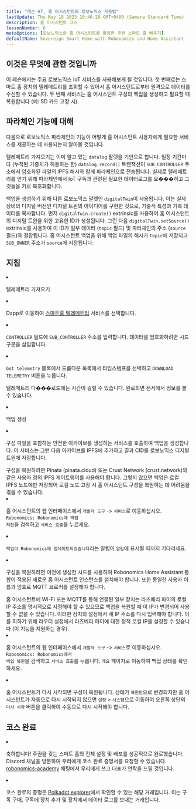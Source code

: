 ```yaml
---
title: "레슨 #7, 홈 어시스턴트와 로보노믹스 사용법"
lastUpdate: Thu May 18 2023 10:46:29 GMT+0400 (Samara Standard Time)
description: 홈 어시스턴트 코스
lessonNumber: 8
metaOptions: [로보노믹스와 홈 어시스턴트를 활용한 주권 스마트 홈 배우기]
defaultName: Sovereign Smart Home with Robonomics and Home Assistant
---
```


## 이것은 무엇에 관한 것입니까

이 레슨에서는 주요 로보노믹스 IoT 서비스를 사용해보게 될 것입니다. 첫 번째로는 스마트 홈 장치의 텔레메트리를 조회할 수 있어서 홈 어시스턴트로부터 원격으로 데이터를 수신할 수 있습니다. 두 번째 서비스는 홈 어시스턴트 구성의 백업을 생성하고 필요할 때 복원합니다 (예: SD 카드 고장 시).


## 파라체인 기능에 대해

다음으로 로보노믹스 파라체인의 기능이 어떻게 홈 어시스턴트 사용자에게 필요한 서비스를 제공하는 데 사용되는지 알아볼 것입니다. 

텔레메트리 가져오기는 이미 알고 있는 <code>datalog</code> 팔렛을 기반으로 합니다. 일정 기간마다 (누적된 가중치가 허용하는 한) <code>datalog.record()</code> 트랜잭션이 <code>SUB_CONTROLLER</code> 주소에서 암호화된 파일의 IPFS 해시와 함께 파라체인으로 전송됩니다. 실제로 텔레메트리를 얻기 위해 파라체인에서 IoT 구독과 관련된 필요한 데이터로그를 요���하고 그것들을 키로 복호화합니다.

백업을 생성하기 위해 다른 로보노믹스 팔렛인 <code>digitalTwin</code>이 사용됩니다. 이는 실제 장비의 디지털 버전인 디지털 트윈의 아이디어를 구현한 것으로, 기술적 특성과 기록 데이터를 복사합니다. 먼저 <code>digitalTwin.create()</code> extrinsic를 사용하여 홈 어시스턴트의 디지털 트윈을 위한 고유한 ID가 생성됩니다. 그런 다음 <code>digitalTwin.setSource()</code> extrinsic를 사용하여 이 ID가 일부 데이터 (<code>topic</code> 필드) 및 파라체인의 주소 (<code>source</code> 필드)와 결합됩니다. 홈 어시스턴트 백업을 위해 백업 파일의 해시가 <code>topic</code>에 저장되고 <code>SUB_OWNER</code> 주소가 <code>source</code>에 저장됩니다.

## 지침

<List type="numbers">

<li>

텔레메트리 가져오기

<List>


<li>

Dapp로 이동하여 [스마트홈 텔레메트리](https://dapp.robonomics.network/#/smarthome-telemetry) 서비스를 선택합니다.

<LessonVideo  :videos="[{src: 'https://crustipfs.info/ipfs/Qmao9RoWcKo2qs4PAGtm5gqHzyAHJcpDqNLgciU35FJeVm', type:'mp4'}]" />

</li>

<li>

<code>CONTROLLER</code> 필드에 <code>SUB_CONTROLLER</code> 주소를 입력합니다. 데이터를 암호화하려면 시드 구문을 삽입합니다.

</li>

<li>

<code>Get telemetry</code> 블록에서 드롭다운 목록에서 타임스탬프를 선택하고 <code>DOWNLOAD TELEMETRY</code> 버튼을 누릅니다.


텔레메트리 다���로드에는 시간이 걸릴 수 있습니다. 완료되면 센서에서 정보를 볼 수 있습니다.

</li>
</List>
</li>


<li>

백업 생성

<List>

<li>

구성 파일을 포함하는 안전한 아카이브를 생성하는 서비스를 호출하여 백업을 생성합니다. 이 서비스는 그런 다음 아카이브를 IPFS에 추가하고 결과 CID를 로보노믹스 디지털 트윈에 저장합니다.

<robo-academy-note type="warning" title="WARNING">
구성을 복원하려면 Pinata (pinata.cloud) 또는 Crust Network (crust.network)와 같은 사용자 정의 IPFS 게이트웨이를 사용해야 합니다. 그렇지 않으면 백업은 로컬 IPFS 노드에만 저장되어 로컬 노드 고장 시 홈 어시스턴트 구성을 복원하는 데 어려움을 겪을 수 있습니다. 
</robo-academy-note>

<LessonVideo  :videos="[{src: 'https://crustipfs.info/ipfs/QmVo91dLaAYgFDM1vrL2PYfAffM6SGGC59ZERbfHR44tqW', type:'mp4'}]" />

</li>

<li>

홈 어시스턴트의 웹 인터페이스에서 <code>개발자 도구</code> -> <code>서비스</code>로 이동하십시오. <code>Robonomics: Robonomics에 백업 저장</code>을 검색하고 <code>서비스 호출</code>를 누르세요.

</li>

<li>

<code>백업이 Robonomics에 업데이트되었습니다</code>라는 알림이 <code>알림</code>에 표시될 때까지 기다리세요.

</li>

<li>

구성을 복원하려면 이전에 생성한 시드를 사용하여 Robonomics Home Assistant 통합이 적용된 새로운 홈 어시스턴트 인스턴스를 설치해야 합니다. 또한 동일한 사용자 이름과 암호로 MQTT 브로커를 설정해야 합니다.

<robo-academy-note type="warning" title="WARNING">
홈 어시스턴트에 Wi-Fi 또는 MQTT를 통해 연결된 일부 장치는 라즈베리 파이의 로컬 IP 주소를 명시적으로 지정해야 할 수 있으므로 백업을 복원할 때 이 IP가 변경되어 사용할 수 없을 수 있습니다. 이러한 장치의 설정에서 새 IP 주소를 다시 입력해야 합니다. 이를 피하기 위해 라우터 설정에서 라즈베리 파이에 대한 정적 로컬 IP를 설정할 수 있습니다 (이 기능을 지원하는 경우).
</robo-academy-note>

<LessonVideo  :videos="[{src: 'https://crustipfs.info/ipfs/QmWmnmkXUcPXsAnQzwN3UEuki2GMYnQDx3vhgjEypCU8aR', type:'mp4'}]" />


</li>

<li>

홈 어시스턴트의 웹 인터페이스에서 <code>개발자 도구</code> -> <code>서비스</code>로 이동하십시오. <code>Robonomics: Robonomics에서 백업 복원</code>을 검색하고 <code>서비스 호출</code>를 누릅니다. <code>개요</code> 페이지로 이동하여 백업 상태를 확인하세요.

</li>

<li>

홈 어시스턴트가 다시 시작되면 구성이 복원됩니다. 상태가 <code>복원됨</code>으로 변경되지만 홈 어시스턴트가 자동으로 다시 시작되지 않으면 <code>설정</code> > <code>시스템</code>으로 이동하여 오른쪽 상단의 <code>다시 시작</code> 버튼을 클릭하여 수동으로 다시 시작해야 합니다.

</li>

</List>
</li>

</List>

## 코스 완료

<List>

<li class="flex"> 

축하합니다! 주권을 갖는 스마트 홈의 전체 설정 및 배포를 성공적으로 완료했습니다. Discord 채널을 방문하여 우리에게 코스 완료 증명서를 요청할 수 있습니다. [robonomics-academy](https://discord.com/channels/803947358492557312/803947358492557315) 채팅에서 우리에게 쓰고 대표가 연락을 드릴 것입니다.
</li>

<li class="flex">

코스 완료의 증명은 [Polkadot explorer](https://robonomics.subscan.io/)에서 확인할 수 있는 해당 거래입니다. 이는 구독 구매, 구독에 장치 추가 및 장치에서 데이터 로그를 보내는 거래입니다.

</li>

</List>